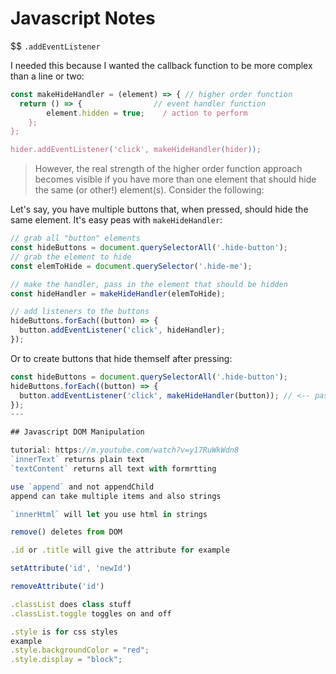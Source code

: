 # Javascript Notes

$$ `.addEventListener`

I needed this because I wanted the callback function to be more complex than a line or two:

```javascript
const makeHideHandler = (element) => { // higher order function
  return () => {                // event handler function
	    element.hidden = true;    / action to perform
	};
};

hider.addEventListener('click', makeHideHandler(hider));
```
> However, the real strength of the higher order function approach becomes visible if you have more than one element that should hide the same (or other!) element(s). Consider the following:

Let's say, you have multiple buttons that, when pressed, should hide the same element. It's easy peas with `makeHideHandler`:

```javascript
// grab all "button" elements
const hideButtons = document.querySelectorAll('.hide-button');
// grab the element to hide
const elemToHide = document.querySelector('.hide-me');

// make the handler, pass in the element that should be hidden
const hideHandler = makeHideHandler(elemToHide);

// add listeners to the buttons
hideButtons.forEach((button) => {
  button.addEventListener('click', hideHandler);
});
```
Or to create buttons that hide themself after pressing:

```javascript
const hideButtons = document.querySelectorAll('.hide-button');
hideButtons.forEach((button) => {
  button.addEventListener('click', makeHideHandler(button)); // <-- pass in the button element
});
---

## Javascript DOM Manipulation

tutorial: https://m.youtube.com/watch?v=y17RuWkWdn8
`innerText` returns plain text
`textContent` returns all text with formrtting

use `append` and not appendChild
append can take multiple items and also strings

`innerHtml` will let you use html in strings

remove() deletes from DOM

.id or .title will give the attribute for example

setAttribute('id', 'newId')

removeAttribute('id')

.classList does class stuff
.classList.toggle toggles on and off

.style is for css styles
example
.style.backgroundColor = "red";
.style.display = "block";

